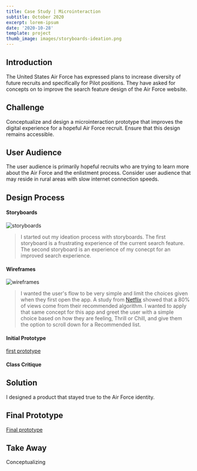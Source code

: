 ```yaml
---
title: Case Study | Microinteraction
subtitle: October 2020
excerpt: lorem-ipsum
date: '2020-10-28'
template: project
thumb_image: images/storyboards-ideation.png
---
```

## Introduction
The United States Air Force has expressed plans to increase diversity of future recruits and specifically for Pilot positions. They have asked for concepts on to improve the search feature design of the Air Force website.

## Challenge

Conceptualize and design a microinteraction prototype that improves the digital experience for a hopeful Air Force recruit. Ensure that this design remains accessible.


## User Audience

The user audience is primarily hopeful recruits who are trying to learn more about the Air Force and the enlistment process. Consider user audience that may reside in rural areas with slow internet connection speeds.

## Design Process

#### Storyboards
![storyboards](/images/terrific-sparrow.png)

>I started out my ideation process with storyboards. The first storyboard is a frustrating experience of the current search feature. The second storyboard is an experience of my conecpt for an improved search experience.

#### Wireframes
![wireframes](/images/cool-sunflower.png)

>I wanted the user's flow to be very simple and limit the choices given when they first open the app. A study from [Netflix](https://dl.acm.org/doi/pdf/10.1145/2843948) showed that a 80% of views come from their recommended algorithm. I wanted to apply that same concept for this app and greet the user with a simple choice based on how they are feeling, Thrill or Chill, and give them the option to scroll down for a Recommended list. 

#### Initial Prototype

[first prototype](https://framer.com/share/PROJECT-3-miXD--98mipLE6q6XkAGCc1Tlj)

#### Class Critique


## Solution

I designed a product that stayed true to the Air Force identity.

##  Final Prototype

[Final prototype](https://framer.com/share/PROJECT-4-UX-Writing--ybyOplsPeSFHuk5y0xic#ZzNH6Gum0)


## Take Away
Conceptualizing 
